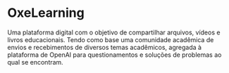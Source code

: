 # OxeLearning
Uma plataforma digital com o objetivo de compartilhar arquivos, vídeos e livros educacionais. Tendo como base uma comunidade acadêmica de envios e recebimentos de diversos temas acadêmicos, agregada à plataforma de OpenAI para questionamentos e soluções de problemas ao qual se encontram.
